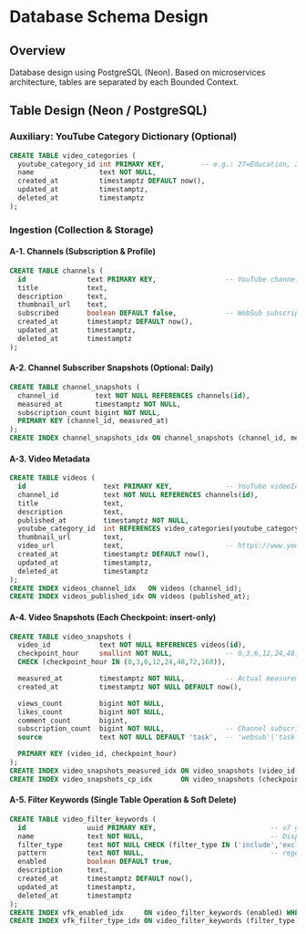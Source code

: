 # Database Schema Design

## Overview

Database design using PostgreSQL (Neon). Based on microservices architecture, tables are separated by each Bounded Context.

## Table Design (Neon / PostgreSQL)

### Auxiliary: YouTube Category Dictionary (Optional)

```sql
CREATE TABLE video_categories (
  youtube_category_id int PRIMARY KEY,         -- e.g.: 27=Education, 28=Science&Tech
  name                text NOT NULL,
  created_at          timestamptz DEFAULT now(),
  updated_at          timestamptz,
  deleted_at          timestamptz
);
```

### Ingestion (Collection & Storage)

#### A-1. Channels (Subscription & Profile)

```sql
CREATE TABLE channels (
  id               text PRIMARY KEY,                 -- YouTube channelId
  title            text,
  description      text,
  thumbnail_url    text,
  subscribed       boolean DEFAULT false,            -- WebSub subscription target
  created_at       timestamptz DEFAULT now(),
  updated_at       timestamptz,
  deleted_at       timestamptz
);
```

#### A-2. Channel Subscriber Snapshots (Optional: Daily)

```sql
CREATE TABLE channel_snapshots (
  channel_id         text NOT NULL REFERENCES channels(id),
  measured_at        timestamptz NOT NULL,
  subscription_count bigint NOT NULL,
  PRIMARY KEY (channel_id, measured_at)
);
CREATE INDEX channel_snapshots_idx ON channel_snapshots (channel_id, measured_at DESC);
```

#### A-3. Video Metadata

```sql
CREATE TABLE videos (
  id                   text PRIMARY KEY,             -- YouTube videoId
  channel_id           text NOT NULL REFERENCES channels(id),
  title                text,
  description          text,
  published_at         timestamptz NOT NULL,
  youtube_category_id  int REFERENCES video_categories(youtube_category_id),
  thumbnail_url        text,
  video_url            text,                         -- https://www.youtube.com/watch?v={id}
  created_at           timestamptz DEFAULT now(),
  updated_at           timestamptz,
  deleted_at           timestamptz
);
CREATE INDEX videos_channel_idx   ON videos (channel_id);
CREATE INDEX videos_published_idx ON videos (published_at);
```

#### A-4. Video Snapshots (Each Checkpoint: insert-only)

```sql
CREATE TABLE video_snapshots (
  video_id            text NOT NULL REFERENCES videos(id),
  checkpoint_hour     smallint NOT NULL,             -- 0,3,6,12,24,48,72,168
  CHECK (checkpoint_hour IN (0,3,6,12,24,48,72,168)),

  measured_at         timestamptz NOT NULL,          -- Actual measurement time (aligned to CP)
  created_at          timestamptz NOT NULL DEFAULT now(),

  views_count         bigint NOT NULL,
  likes_count         bigint NOT NULL,
  comment_count       bigint,
  subscription_count  bigint NOT NULL,               -- Channel subscriber count at the time (embedded)
  source              text NOT NULL DEFAULT 'task',  -- 'websub'|'task'|'manual'

  PRIMARY KEY (video_id, checkpoint_hour)
);
CREATE INDEX video_snapshots_measured_idx ON video_snapshots (video_id, measured_at);
CREATE INDEX video_snapshots_cp_idx       ON video_snapshots (checkpoint_hour);
```

#### A-5. Filter Keywords (Single Table Operation & Soft Delete)

```sql
CREATE TABLE video_filter_keywords (
  id               uuid PRIMARY KEY,                            -- v7 generated in Go
  name             text NOT NULL,                               -- Display/aggregation name (e.g.: 'next.js')
  filter_type      text NOT NULL CHECK (filter_type IN ('include','exclude')),
  pattern          text NOT NULL,                               -- regex from BuildPattern(name)
  enabled          boolean DEFAULT true,
  description      text,
  created_at       timestamptz DEFAULT now(),
  updated_at       timestamptz,
  deleted_at       timestamptz
);
CREATE INDEX vfk_enabled_idx     ON video_filter_keywords (enabled) WHERE deleted_at IS NULL;
CREATE INDEX vfk_filter_type_idx ON video_filter_keywords (filter_type) WHERE deleted_at IS NULL;
```

